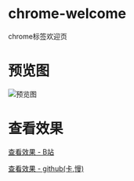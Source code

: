 # chrome-welcome
chrome标签欢迎页

# 预览图
![预览图](https://safagwq.github.io/chrome-welcome/img.jpg)

# 查看效果
[查看效果 - B站](https://www.bilibili.com/video/av54206406/)

[查看效果 - github(卡,慢)](https://safagwq.github.io/chrome-welcome/video.mp4)

